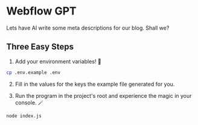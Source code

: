 # Webflow GPT
Lets have AI write some meta descriptions for our blog. Shall we?

## Three Easy Steps
1. Add your environment variables! 🧪
```bash
cp .env.example .env
```
2. Fill in the values for the keys the example file generated for you.

3. Run the program in the project's root and experience the magic in your console. 🪄
```bash
node index.js
```